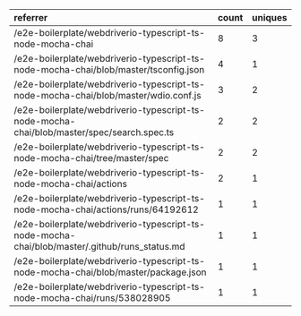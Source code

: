 | referrer                                                                                      | count | uniques |
| :-------------------------------------------------------------------------------------------- | :---- | :------ |
| /e2e-boilerplate/webdriverio-typescript-ts-node-mocha-chai                                    | 8     | 3       |
| /e2e-boilerplate/webdriverio-typescript-ts-node-mocha-chai/blob/master/tsconfig.json          | 4     | 1       |
| /e2e-boilerplate/webdriverio-typescript-ts-node-mocha-chai/blob/master/wdio.conf.js           | 3     | 2       |
| /e2e-boilerplate/webdriverio-typescript-ts-node-mocha-chai/blob/master/spec/search.spec.ts    | 2     | 2       |
| /e2e-boilerplate/webdriverio-typescript-ts-node-mocha-chai/tree/master/spec                   | 2     | 2       |
| /e2e-boilerplate/webdriverio-typescript-ts-node-mocha-chai/actions                            | 2     | 1       |
| /e2e-boilerplate/webdriverio-typescript-ts-node-mocha-chai/actions/runs/64192612              | 1     | 1       |
| /e2e-boilerplate/webdriverio-typescript-ts-node-mocha-chai/blob/master/.github/runs_status.md | 1     | 1       |
| /e2e-boilerplate/webdriverio-typescript-ts-node-mocha-chai/blob/master/package.json           | 1     | 1       |
| /e2e-boilerplate/webdriverio-typescript-ts-node-mocha-chai/runs/538028905                     | 1     | 1       |